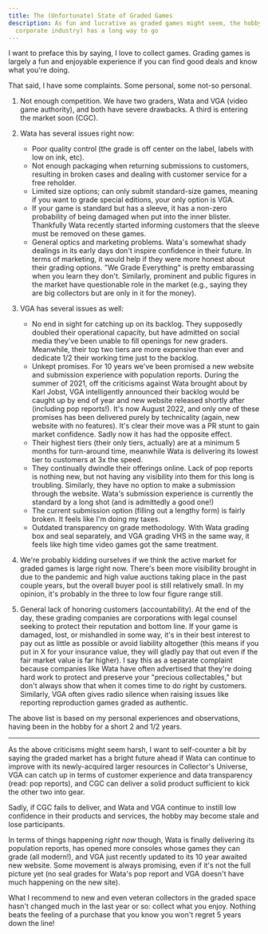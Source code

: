 ```yaml
---
title: The (Unfortunate) State of Graded Games
description: As fun and lucrative as graded games might seem, the hobby (and
  corporate industry) has a long way to go
---
```

I want to preface this by saying, I love to collect games. Grading games is largely a fun and enjoyable experience if you can find good deals and know what you're doing.

That said, I have some complaints. Some personal, some not-so personal.

1. Not enough competition. We have two graders, Wata and VGA (video game authority), and both have severe drawbacks. A third is entering the market soon (CGC).
2. Wata has several issues right now:

   * Poor quality control (the grade is off center on the label, labels with low on ink, etc).
   * Not enough packaging when returning submissions to customers, resulting in broken cases and dealing with customer service for a free reholder.
   * Limited size options; can only submit standard-size games, meaning if you want to grade special editions, your only option is VGA.
   * If your game is standard but has a sleeve, it has a non-zero probability of being damaged when put into the inner blister. Thankfully Wata recently started informing customers that the sleeve must be removed on these games.
   * General optics and marketing problems. Wata's somewhat shady dealings in its early days don't inspire confidence in their future. In terms of marketing, it would help if they were more honest about their grading options. "We Grade Everything" is pretty embarassing when you learn they don't. Similarly, prominent and public figures in the market have questionable role in the market (e.g., saying they are big collectors but are only in it for the money).
3. VGA has several issues as well:

   * No end in sight for catching up on its backlog. They supposedly doubled their operational capacity, but have admitted on social media they've been unable to fill openings for new graders. Meanwhile, their top two tiers are more expensive than ever and dedicate 1/2 their working time just to the backlog.
   * Unkept promises. For 10 years we've been promised a new website and submission experience with population reports. During the summer of 2021, off the criticisms against Wata brought about by Karl Jobst, VGA intelligently announced their backlog would be caught up by end of year and new website released shortly after (including pop reports!). It's now August 2022, and only one of these promises has been delivered purely by technicality (again, new website with no features). It's clear their move was a PR stunt to gain market confidence. Sadly now it has had the opposite effect.
   * Their highest tiers (their only tiers, actually) are at a minimum 5 months for turn-around time, meanwhile Wata is delivering its lowest tier to customers at 3x the speed.
   * They continually dwindle their offerings online. Lack of pop reports is nothing new, but not having any visibility into them for this long is troubling. Similarly, they have no option to make a submission through the website. Wata's submission experience is currently the standard by a long shot (and is admittedly a good one!)
   * The current submission option (filling out a lengthy form) is fairly broken. It feels like I'm doing my taxes.
   * Outdated transparency on grade methodology. With Wata grading box and seal separately, and VGA grading VHS in the same way, it feels like high time video games got the same treatment.
4. We're probably kidding ourselves if we think the active market for graded games is large right now. There's been more visibility brought in due to the pandemic and high value auctions taking place in the past couple years, but the overall buyer pool is still relatively small. In my opinion, it's probably in the three to low four figure range still.
5. General lack of honoring customers (accountability). At the end of the day, these grading companies are corporations with legal counsel seeking to protect their reputation and bottom line. If your game is damaged, lost, or mishandled in some way, it's in their best interest to pay out as little as possible or avoid liability altogether (this means if you put in X for your insurance value, they will gladly pay that out even if the fair market value is far higher). I say this as a separate complaint because companies like Wata have often advertised that they're doing hard work to protect and preserve your "precious collectables," but don't always show that when it comes time to do right by customers. Similarly, VGA often gives radio silence when raising issues like reporting reproduction games graded as authentic.

The above list is based on my personal experiences and observations, having been in the hobby for a short 2 and 1/2 years.

- - -

As the above criticisms might seem harsh, I want to self-counter a bit by saying the graded market has a bright future ahead if Wata can continue to improve with its newly-acquired larger resources in Collector's Universe, VGA can catch up in terms of customer experience and data transparency (read: pop reports), and CGC can deliver a solid product sufficient to kick the other two into gear.

Sadly, if CGC fails to deliver, and Wata and VGA continue to instill low confidence in their products and services, the hobby may become stale and lose participants.

In terms of things happening *right now* though, Wata is finally delivering its population reports, has opened more consoles whose games they can grade (all modern!), and VGA just recently updated to its 10 year awaited new website. Some movement is always promising, even if it's not the full picture yet (no seal grades for Wata's pop report and VGA doesn't have much happening on the new site).

What I recommend to new and even veteran collectors in the graded space hasn't changed much in the last year or so: collect what you enjoy. Nothing beats the feeling of a purchase that you know you won't regret 5 years down the line!